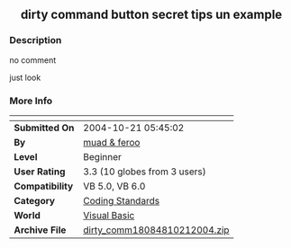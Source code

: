 ﻿<div align="center">

## dirty command button secret tips un example


</div>

### Description

no comment

just look
 
### More Info
 


<span>             |<span>
---                |---
**Submitted On**   |2004-10-21 05:45:02
**By**             |[muad &amp; feroo](https://github.com/Planet-Source-Code/PSCIndex/blob/master/ByAuthor/muad-amp-feroo.md)
**Level**          |Beginner
**User Rating**    |3.3 (10 globes from 3 users)
**Compatibility**  |VB 5\.0, VB 6\.0
**Category**       |[Coding Standards](https://github.com/Planet-Source-Code/PSCIndex/blob/master/ByCategory/coding-standards__1-43.md)
**World**          |[Visual Basic](https://github.com/Planet-Source-Code/PSCIndex/blob/master/ByWorld/visual-basic.md)
**Archive File**   |[dirty\_comm18084810212004\.zip](https://github.com/Planet-Source-Code/muad-amp-feroo-dirty-command-button-secret-tips-un-example__1-56853/archive/master.zip)








